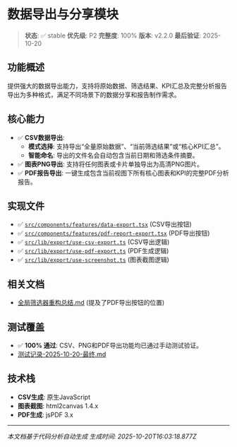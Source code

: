 # 数据导出与分享模块

> **状态**: ✅ stable
> **优先级**: P2
> **完整度**: 100%
> **版本**: v2.2.0
> **最后验证**: 2025-10-20

## 功能概述

提供强大的数据导出能力，支持将原始数据、筛选结果、KPI汇总及完整分析报告导出为多种格式，满足不同场景下的数据分享和报告制作需求。

## 核心能力

- ✅ **CSV数据导出**: 
  - **模式选择**: 支持导出“全量原始数据”、“当前筛选结果”或“核心KPI汇总”。
  - **智能命名**: 导出的文件名会自动包含当前日期和筛选条件摘要。
- ✅ **图表PNG导出**: 支持将任何图表或卡片单独导出为高清PNG图片。
- ✅ **PDF报告导出**: 一键生成包含当前视图下所有核心图表和KPI的完整PDF分析报告。

## 实现文件

- ✅ [`src/components/features/data-export.tsx`](../../../src/components/features/data-export.tsx) (CSV导出按钮)
- ✅ [`src/components/features/pdf-report-export.tsx`](../../../src/components/features/pdf-report-export.tsx) (PDF导出按钮)
- ✅ [`src/lib/export/use-csv-export.ts`](../../../src/lib/export/use-csv-export.ts) (CSV导出逻辑)
- ✅ [`src/lib/export/use-pdf-export.ts`](../../../src/lib/export/use-pdf-export.ts) (PDF生成逻辑)
- ✅ [`src/lib/export/use-screenshot.ts`](../../../src/lib/export/use-screenshot.ts) (图表截图逻辑)

## 相关文档

- [全局筛选器重构总结.md](../../archive/全局筛选器重构总结.md) (提及了PDF导出按钮的位置)

## 测试覆盖

- ✅ **100% 通过**: CSV、PNG和PDF导出功能均已通过手动测试验证。
- [测试记录-2025-10-20-最终.md](../../archive/测试记录-2025-10-20-最终.md)

## 技术栈

- **CSV生成**: 原生JavaScript
- **图表截图**: html2canvas 1.4.x
- **PDF生成**: jsPDF 3.x

---

*本文档基于代码分析自动生成*
*生成时间: 2025-10-20T16:03:18.877Z*
